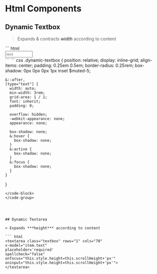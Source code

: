 # Html Components

## Dynamic Textbox

> Expands & contracts ***width*** according to content

<code-group>
  <code-block title="html"> 
  ``` html
  <div class="dynamic-textbox">
    <input type="text" placeholder="text" size="8"
    oninput="this.parentNode.dataset.value = this.value">  
  </div>
  ```
  </code-block>

  <code-block title="css"> 
  ``` css
  .dynamic-textbox {
    position: relative;
    display: inline-grid;
    align-items: center;
    padding: 0.25em 0.5em; 
    border-radius: 0.25rem;   
    box-shadow: 0px 0px 0px 1px inset $muted-5;
    
    &::after,
    [type="text"] {
      width: auto;
      min-width: 3rem;
      grid-area: 1 / 1;
      font: inherit;
      padding: 0;
      
      overflow: hidden;  
      -webkit-appearance: none;
      appearance: none;
          
      box-shadow: none;
      &:hover {
        box-shadow: none;
      }
      &:active {
        box-shadow: none;
      }  
      &:focus {
        box-shadow: none;
      }  
    }
  }  
  ```
  </code-block>
</code-group>




## Dynamic Textarea

> Expands ***height*** according to content

``` html
<textarea class="textbox" rows="1" cols="70"
  v-model="item.text" 
  placeholder='required' 
  spellcheck="false" 
  onfocus="this.style.height=this.scrollHeight+'px'"
  oninput="this.style.height=this.scrollHeight+'px'">
</textarea>
```